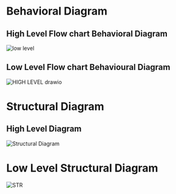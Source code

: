 
# Behavioral Diagram
## High Level Flow chart Behavioral Diagram
![low level](https://user-images.githubusercontent.com/98817564/157818878-4d580ea3-fab1-4dad-900c-af83f2dbffa1.png)

## Low Level Flow chart Behavioural Diagram
![HIGH LEVEL  drawio](https://user-images.githubusercontent.com/98817564/157822701-c5716377-4a65-437d-ade6-eb3f290cb3ed.png)

# Structural Diagram
## High Level Diagram
![Structural Diagram](https://user-images.githubusercontent.com/98817564/157860960-26206b4b-ca2a-49bd-8ac6-58830bb490db.png)


# Low Level Structural Diagram
![STR](https://user-images.githubusercontent.com/98817564/157860138-4f9d55b9-2f9e-4f09-925d-b1fdbe01769e.png)


